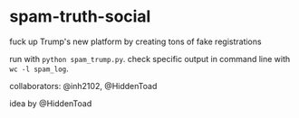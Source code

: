 # spam-truth-social
fuck up Trump's new platform by creating tons of fake registrations

run with `python spam_trump.py`. check specific output in command line with `wc -l spam_log`.

collaborators: @inh2102, @HiddenToad

idea by @HiddenToad
